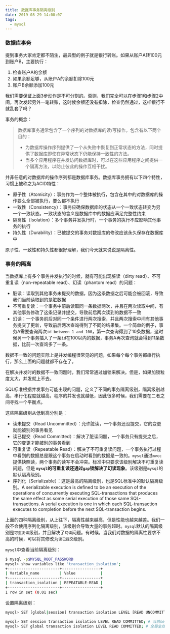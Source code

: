 ```yaml
---
title: 数据库事务隔离级别
date: 2019-08-29 14:00:07
tags:
  - mysql
---
```


### 数据库事务
提到事务大家肯定都不陌生，最典型的例子就是银行转账。如果从账户A转100元到账户B，主要执行：
1. 检查账户A的余额
2. 如果余额足够，从账户A的余额扣除100元
3. 账户B余额添加100元

我们需要保证上面3步动作是不可分割的。否则，我们完全可以在步骤1和步骤2中间，再次发起另外一笔转账，这时候余额还没有扣除，检查仍然通过，这样银行不就乱套了吗？

事务的概念：
> 数据库事务通常包含了一个序列的对数据库的读/写操作。包含有以下两个目的：
> - 为数据库操作序列提供了一个从失败中恢复到正常状态的方法，同时提供了数据库即使在异常状态下仍能保持一致性的方法。
> - 当多个应用程序在并发访问数据库时，可以在这些应用程序之间提供一个隔离方法，以防止彼此的操作互相干扰。

并非任意的对数据库的操作序列都是数据库事务。数据库事务拥有以下四个特性，习惯上被称之为ACID特性：
- 原子性（Atomicity）：事务作为一个整体被执行，包含在其中的对数据库的操作要么全部被执行，要么都不执行
- 一致性（Consistency）：事务应确保数据库的状态从一个一致状态转变为另一个一致状态。一致状态的含义是数据库中的数据应满足完整性约束
- 隔离性（Isolation）：多个事务并发执行时，一个事务的执行不应影响其他事务的执行
- 持久性（Durability）：已被提交的事务对数据库的修改应该永久保存在数据库中

原子性、一致性和持久性都很好理解，我们今天就来说说是隔离性。

### 事务的隔离
当数据库上有多个事务并发执行的时候，就有可能出现脏读（dirty read）、不可重复读（non-repeatable read）、幻读（phantom read）的问题：
- 脏读：读取到其他事务未提交的数据，因为这条数据之后可能会被回滚，导致我们当前读取到的是脏数据
- 不可重复读：一个事务中前后读取同一条数据两次，并且在两次读取中间，有其他事务修改了这条记录并提交，导致前后两次读到的数据不一致
- 幻读：一个事务前后对同一个条件进行两次搜索，并且两次搜索中间有其他事务提交了更新，导致前后两次查询得到了不同的结果集。一个简单的例子，事务A需要查询两次`id between 1 and 100`，第一次查询得到了10条数据，这时候另一个事务插入了一条`id`在100以内的数据，事务A再次查询就会得到11条数据，比前一次查询多了一条。

数据不一致的问题实际上是并发编程很常见的问题，如果每个每个事务都串行执行，那么上面的问题就都不存在了。

在解决并发时的数据不一致问题时，我们常常通过加锁来解决。但是，如果加锁粒度太大，并发就上不去。

SQL标准根据并发事务可能出现的问题，定义了不同的事务隔离级别，隔离级别越高，串行化程度就越高，程序的并发也就越低，因此很多时候，我们需要在二者之间寻找一个平衡点。

这些隔离级别从低到高分别是：
- 读未提交（Read Uncommitted）：允许脏读，一个事务还没提交，它的变更就能被别的事务看见
- 读已提交（Read Committed）：解决了脏读问题，一个事务只有提交之后，它的变更才能被别的事务看到
- 可重复读（Repeatable Read）：解决了不可重复读问题，一个事务执行过程中看到的数据总是跟这个事务在启动时看到的数据是一致的。`mysql`通过`mvcc`提供快照读，两个事务的读写不会冲突。标准中只要求该级别解决不可重复读问题，但是 **`mysql`的可重复读还通过`gap`锁解决了幻读现象**。该级别是`mysql`的默认隔离级别。
- 序列化（Serializable）：这是最高的隔离级别，也是SQL标准中的默认隔离级别。A serializable execution is defined to be an execution of the operations of concurrently executing SQL-transactions that produces the same effect as some serial execution of those same SQL-transactions. A serial execution is one in which each SQL-transaction executes to completion before the next SQL-transaction begins.

上面的四种隔离级别，从上往下，隔离性越来越高，但是性能也越来越差。我们一般不会使用序列化隔离级别，该级别会导致大量的事务超时。`mysql`默认的隔离级别是`可重复读`级别，并且解决了`幻读`问题。有时候，当我们对数据的隔离性要求不高的时候，可以将其修改为`读已提交`级别。

`mysql`中查看当前隔离级别：
```sh
$ mysql -p$MYSQL_ROOT_PASSWORD
mysql> show variables like 'transaction_isolation'; 
+-----------------------+-----------------+
| Variable_name         | Value           |
+-----------------------+-----------------+
| transaction_isolation | REPEATABLE-READ |
+-----------------------+-----------------+
1 row in set (0.01 sec)
```

设置隔离级别：
```sh
mysql> SET [global|session] transaction isolation LEVEL [READ UNCOMMITTED|READ COMMITTED|REPEATABLE READ|SERIALIZABLE];
```
```sh
mysql> SET session transaction isolation LEVEL READ COMMITTED; # 当前session级别
mysql> SET global transaction isolation LEVEL READ COMMITTED; # 全局生效
```

